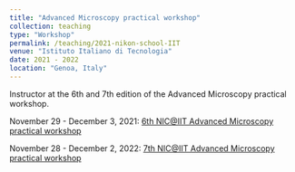 ```yaml
---
title: "Advanced Microscopy practical workshop"
collection: teaching
type: "Workshop"
permalink: /teaching/2021-nikon-school-IIT
venue: "Istituto Italiano di Tecnologia"
date: 2021 - 2022
location: "Genoa, Italy"
---
```


Instructor at the 6th and 7th edition of the Advanced Microscopy practical workshop. 

November 29 - December 3, 2021:
[6th NIC@IIT Advanced Microscopy practical workshop](https://mix.iit.it/events/iit-nikon-imaging-center/6th-nic-iit)

November 28 - December 2, 2022:
[7th NIC@IIT Advanced Microscopy practical workshop](https://mix.iit.it/events/iit-nikon-imaging-center/7th-nic-iit-2022)